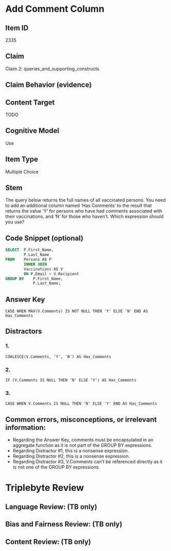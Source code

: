 # Add Comment Column

## Item ID
2335

## Claim
Claim 2: queries_and_supporting_constructs

## Claim Behavior (evidence)

## Content Target
TODO

## Cognitive Model
Use

## Item Type
Multiple Choice

## Stem
The query below returns the full names of all vaccinated persons. You need to add an additional column named ‘Has Comments’ to the result that returns the value ‘Y’ for persons who have had comments associated with their vaccinations, and ‘N’ for those who haven’t. Which expression should you use?

## Code Snippet (optional)
```SQL
SELECT	P.First_Name, 
		P.Last_Name
FROM 	Persons AS P
		INNER JOIN
		Vaccinations AS V
		ON P.Email = V.Recipient
GROUP BY 	P.First_Name,
	   		P.Last_Name;
```

## Answer Key
`CASE WHEN MAX(V.Comments) IS NOT NULL THEN 'Y' ELSE 'N' END AS Has_Comments`

## Distractors
### 1.
`COALESCE(V.Comments, 'Y', 'N') AS Has_Comments`

### 2.
`IF (V.Comments IS NULL THEN 'N' ELSE 'Y') AS Has_Comments`

### 3.
`CASE WHEN V.Comments IS NULL THEN 'N' ELSE 'Y' END AS Has_Comments`

## Common errors, misconceptions, or irrelevant information:
- Regarding the Answer Key, comments must be encapsulated in an aggregate function as it is not part of the GROUP BY expressions.
- Regarding Distractor #1, this is a nonsense expression.
- Regarding Distractor #2, this is a nonsense expression.
- Regarding Distractor #3, V.Comments can’t be referenced directly as it is not one of the GROUP BY expressions.

# Triplebyte Review


## Language Review: (TB only)


## Bias and Fairness Review: (TB only)


## Content Review: (TB only)

